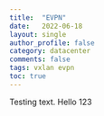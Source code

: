 ```yaml
---
title:  "EVPN"
date:   2022-06-18
layout: single
author_profile: false
category: datacenter
comments: false
tags: vxlan evpn
toc: true
---
```


Testing text.
Hello 123